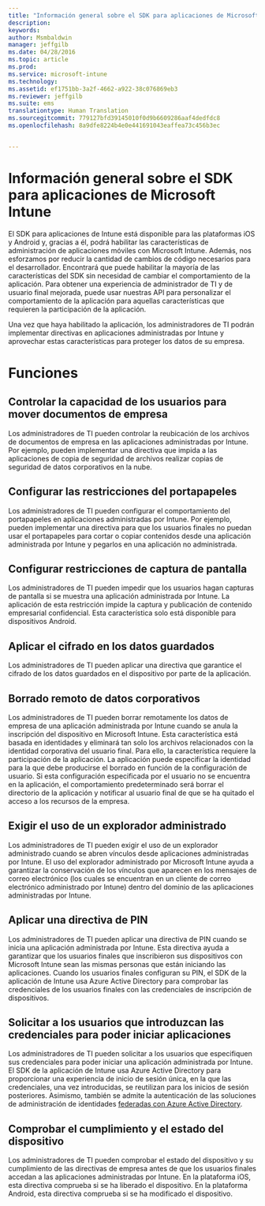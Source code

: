 ```yaml
---
title: "Información general sobre el SDK para aplicaciones de Microsoft Intune | Microsoft Intune"
description: 
keywords: 
author: Msmbaldwin
manager: jeffgilb
ms.date: 04/28/2016
ms.topic: article
ms.prod: 
ms.service: microsoft-intune
ms.technology: 
ms.assetid: ef1751bb-3a2f-4662-a922-38c076869eb3
ms.reviewer: jeffgilb
ms.suite: ems
translationtype: Human Translation
ms.sourcegitcommit: 779127bfd39145010f0d9b6609286aaf4dedfdc8
ms.openlocfilehash: 8a9dfe8224b4e0e441691043eaffea73c456b3ec


---
```


# Información general sobre el SDK para aplicaciones de Microsoft Intune
El SDK para aplicaciones de Intune está disponible para las plataformas iOS y Android y, gracias a él, podrá habilitar las características de administración de aplicaciones móviles con Microsoft Intune. Además, nos esforzamos por reducir la cantidad de cambios de código necesarios para el desarrollador. Encontrará que puede habilitar la mayoría de las características del SDK sin necesidad de cambiar el comportamiento de la aplicación. Para obtener una experiencia de administrador de TI y de usuario final mejorada, puede usar nuestras API para personalizar el comportamiento de la aplicación para aquellas características que requieren la participación de la aplicación. 

Una vez que haya habilitado la aplicación, los administradores de TI podrán implementar directivas en aplicaciones administradas por Intune y aprovechar estas características para proteger los datos de su empresa.

# Funciones
## Controlar la capacidad de los usuarios para mover documentos de empresa
Los administradores de TI pueden controlar la reubicación de los archivos de documentos de empresa en las aplicaciones administradas por Intune. Por ejemplo, pueden implementar una directiva que impida a las aplicaciones de copia de seguridad de archivos realizar copias de seguridad de datos corporativos en la nube.  

## Configurar las restricciones del portapapeles
Los administradores de TI pueden configurar el comportamiento del portapapeles en aplicaciones administradas por Intune. Por ejemplo, pueden implementar una directiva para que los usuarios finales no puedan usar el portapapeles para cortar o copiar contenidos desde una aplicación administrada por Intune y pegarlos en una aplicación no administrada.

## Configurar restricciones de captura de pantalla
Los administradores de TI pueden impedir que los usuarios hagan capturas de pantalla si se muestra una aplicación administrada por Intune. La aplicación de esta restricción impide la captura y publicación de contenido empresarial confidencial. Esta característica solo está disponible para dispositivos Android. 

## Aplicar el cifrado en los datos guardados
Los administradores de TI pueden aplicar una directiva que garantice el cifrado de los datos guardados en el dispositivo por parte de la aplicación.

## Borrado remoto de datos corporativos
Los administradores de TI pueden borrar remotamente los datos de empresa de una aplicación administrada por Intune cuando se anula la inscripción del dispositivo en Microsoft Intune. Esta característica está basada en identidades y eliminará tan solo los archivos relacionados con la identidad corporativa del usuario final. Para ello, la característica requiere la participación de la aplicación. La aplicación puede especificar la identidad para la que debe producirse el borrado en función de la configuración de usuario. Si esta configuración especificada por el usuario no se encuentra en la aplicación, el comportamiento predeterminado será borrar el directorio de la aplicación y notificar al usuario final de que se ha quitado el acceso a los recursos de la empresa. 

## Exigir el uso de un explorador administrado
Los administradores de TI pueden exigir el uso de un explorador administrado cuando se abren vínculos desde aplicaciones administradas por Intune. El uso del explorador administrado por Microsoft Intune ayuda a garantizar la conservación de los vínculos que aparecen en los mensajes de correo electrónico (los cuales se encuentran en un cliente de correo electrónico administrado por Intune) dentro del dominio de las aplicaciones administradas por Intune.

## Aplicar una directiva de PIN
Los administradores de TI pueden aplicar una directiva de PIN cuando se inicia una aplicación administrada por Intune. Esta directiva ayuda a garantizar que los usuarios finales que inscribieron sus dispositivos con Microsoft Intune sean las mismas personas que están iniciando las aplicaciones. Cuando los usuarios finales configuran su PIN, el SDK de la aplicación de Intune usa Azure Active Directory para comprobar las credenciales de los usuarios finales con las credenciales de inscripción de dispositivos. 

## Solicitar a los usuarios que introduzcan las credenciales para poder iniciar aplicaciones
Los administradores de TI pueden solicitar a los usuarios que especifiquen sus credenciales para poder iniciar una aplicación administrada por Intune. El SDK de la aplicación de Intune usa Azure Active Directory para proporcionar una experiencia de inicio de sesión única, en la que las credenciales, una vez introducidas, se reutilizan para los inicios de sesión posteriores. Asimismo, también se admite la autenticación de las soluciones de administración de identidades [federadas con Azure Active Directory](https://msdn.microsoft.com/en-us/library/azure/jj679342.aspx). 

## Comprobar el cumplimiento y el estado del dispositivo
Los administradores de TI pueden comprobar el estado del dispositivo y su cumplimiento de las directivas de empresa antes de que los usuarios finales accedan a las aplicaciones administradas por Intune. En la plataforma iOS, esta directiva comprueba si se ha liberado el dispositivo. En la plataforma Android, esta directiva comprueba si se ha modificado el dispositivo.  





<!--HONumber=Jun16_HO4-->



